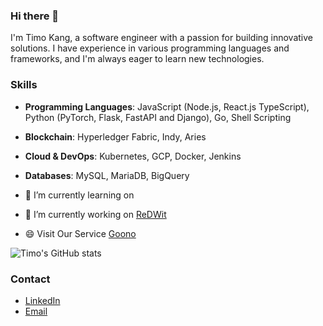 ### Hi there 👋

<!--
**kingworm/kingworm** is a ✨ _special_ ✨ repository because its `README.md` (this file) appears on your GitHub profile.

Here are some ideas to get you started:

- 🔭 I’m currently working on ...
- 🌱 I’m currently learning ...
- 👯 I’m looking to collaborate on ...
- 🤔 I’m looking for help with ...
- 💬 Ask me about ...
- 📫 How to reach me: ...
- 😄 Pronouns: ...
- ⚡ Fun fact: ...
-->

I'm Timo Kang, a software engineer with a passion for building innovative solutions. I have experience in various programming languages and frameworks, and I'm always eager to learn new technologies.

### Skills

- **Programming Languages**: JavaScript (Node.js, React.js TypeScript), Python (PyTorch, Flask, FastAPI and Django), Go, Shell Scripting
- **Blockchain**: Hyperledger Fabric, Indy, Aries
- **Cloud & DevOps**: Kubernetes, GCP, Docker, Jenkins
- **Databases**: MySQL, MariaDB, BigQuery

- 🌱 I’m currently learning on 
- 🔭 I’m currently working on [ReDWit](https://redwit.io/) 
- 😄 Visit Our Service [Goono](https://www.goono.so)

![Timo's GitHub stats](https://github-readme-stats.vercel.app/api?username=timo-kang&count_private=true&show_icons=true&theme=radical)

### Contact

- [LinkedIn](https://www.linkedin.com/in/jonghyeok-kang-914b46191)
- [Email](mailto:<email>)
